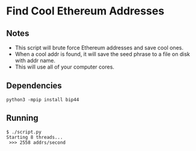 # Find Cool Ethereum Addresses

## Notes

* This script will brute force Ethereum addresses and save cool ones.
* When a cool addr is found, it will save the seed phrase to a file on disk with addr name.
* This will use all of your computer cores.

## Dependencies

```
python3 -mpip install bip44
```

## Running

```
$ ./script.py
Starting 8 threads...
 >>> 2558 addrs/second
```

